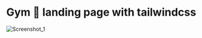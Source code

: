 **<h1>Gym 💪 landing page with tailwindcss</h1>**

![Screenshot_1](https://user-images.githubusercontent.com/89866871/181918940-9df42f45-3794-4117-a2bf-b633398b161b.jpg)
